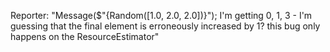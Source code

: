 Reporter: "Message($"{Random([1.0, 2.0, 2.0])}"); I'm getting 0, 1, 3 - I'm guessing that the final element is erroneously increased by 1? this bug only happens on the ResourceEstimator"
